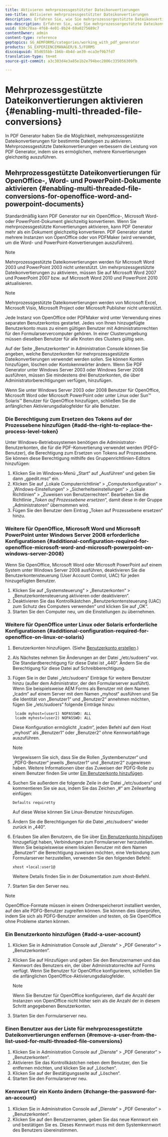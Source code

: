 ```yaml
---
title: Aktivieren mehrprozessgestützter Dateikonvertierungen
seo-title: Aktivieren mehrprozessgestützter Dateikonvertierungen
description: Erfahren Sie, wie Sie mehrprozessorgestützte Dateikonvertierung aktivieren.
seo-description: Erfahren Sie, wie Sie mehrprozessorgestützte Dateikonvertierung aktivieren.
uuid: 830c78aa-4f68-4e01-8b24-69a0275689c7
contentOwner: admin
content-type: reference
geptopics: SG_AEMFORMS/categories/working_with_pdf_generator
products: SG_EXPERIENCEMANAGER/6.5/FORMS
discoiquuid: 85d655bb-1b6b-4b4d-ae39-eca3ef9b7fd7
translation-type: tm+mt
source-git-commit: a3c303d4e3a85e1b2e794bec2006c335056309fb

---
```



# Mehrprozessgestützte Dateikonvertierungen aktivieren {#enabling-multi-threaded-file-conversions}

In PDF Generator haben Sie die Möglichkeit, mehrprozessgestützte Dateikonvertierungen für bestimmte Dateitypen zu aktivieren. Mehrprozessgestützte Dateikonvertierungen verbessern die Leistung von PDF Generator, indem sie es ermöglichen, mehrere Konvertierungen gleichzeitig auszuführen.

## Mehrprozessgestützte Dateikonvertierungen für OpenOffice-, Word- und PowerPoint-Dokumente aktivieren {#enabling-multi-threaded-file-conversions-for-openoffice-word-and-powerpoint-documents}

Standardmäßig kann PDF Generator nur ein OpenOffice-, Microsoft Word- oder PowerPoint-Dokument gleichzeitig konvertieren. Wenn Sie mehrprozessgestützte Konvertierungen aktivieren, kann PDF Generator mehr als ein Dokument gleichzeitig konvertieren. PDF Generator startet mehrere Instanzen von OpenOffice oder von PDFMaker (wird verwendet, um die Word- und PowerPoint-Konvertierungen auszuführen).

>[!NOTE]
>
>Mehrprozessgestützte Dateikonvertierungen werden für Microsoft Word 2003 und PowerPoint 2003 nicht unterstützt. Um mehrprozessgestützte Dateikonvertierungen zu aktivieren, müssen Sie auf Microsoft Word 2007 und PowerPoint 2007 bzw. auf Microsoft Word 2010 und PowerPoint 2010 aktualisieren.

>[!NOTE]
>
>Mehrprozessgestützte Dateikonvertierungen werden von Microsoft Excel, Microsoft Visio, Microsoft Project oder Microsoft Publisher nicht unterstützt.

Jede Instanz von OpenOffice oder PDFMaker wird unter Verwendung eines separaten Benutzerkontos gestartet. Jedes von Ihnen hinzugefügte Benutzerkonto muss zu einem gültigen Benutzer mit Administratorrechten für den Formularservercomputer gehören. In einer Clusterumgebung müssen dieselben Benutzer für alle Knoten des Clusters gültig sein.

Auf der Seite „Benutzerkonten“ in Administration Console können Sie angeben, welche Benutzerkonten für mehrprozessgestützte Dateikonvertierungen verwendet werden sollen. Sie können Konten hinzufügen, löschen oder Kontokennwörter ändern. Wenn Sie PDF Generator unter Windows Server 2003 oder Windows Server 2008 ausführen, müssen Sie mindestens drei Benutzerkonten, die über Administratorberechtigungen verfügen, hinzufügen.

Wenn Sie unter Windows Server 2003 oder 2008 Benutzer für OpenOffice, Microsoft Word oder Microsoft PowerPoint oder unter Linux oder Sun™ Solaris™ Benutzer für OpenOffice hinzufügen, schließen Sie die anfänglichen Aktivierungsdialogfelder für alle Benutzer.

### Die Berechtigung zum Ersetzen des Tokens auf der Prozessebene hinzufügen {#add-the-right-to-replace-the-process-level-token}

Unter Windows-Betriebssystemen benötigen die Administrator-Benutzerkonten, die für die PDF-Konvertierung verwendet werden (PDFG-Benutzer), die Berechtigung zum Ersetzen von Tokens auf Prozessebene. Sie können diese Berechtigung mithilfe des Gruppenrichtlinien-Editors hinzufügen:

1. Klicken Sie im Windows-Menü „Start“ auf „Ausführen“ und geben Sie dann „gpedit.msc“ ein.
1. Klicken Sie auf „Lokale Computerrichtlinie“ > „Computerkonfiguration“ > „Windows-Einstellungen“ > „Sicherheitseinstellungen“ > „Lokale Richtlinien“ > „Zuweisen von Benutzerrechten“. Bearbeiten Sie die Richtlinie „*Token auf Prozessebene ersetzen*“, damit diese in der Gruppe „Administratoren“ übernommen wird.
1. Fügen Sie den Benutzer dem Eintrag „Token auf Prozessebene ersetzen“ hinzu.

### Weitere für OpenOffice, Microsoft Word und Microsoft PowerPoint unter Windows Server 2008 erforderliche Konfigurationen {#additional-configuration-required-for-openoffice-microsoft-word-and-microsoft-powerpoint-on-windows-server-2008}

Wenn Sie OpenOffice, Microsoft Word oder Microsoft PowerPoint auf einem System unter Windows Server 2008 ausführen, deaktivieren Sie die Benutzerkontensteuerung (User Account Control, UAC) für jeden hinzugefügten Benutzer.

1. Klicken Sie auf „Systemsteuerung“ > „Benutzerkonten“ > „Benutzerkontensteuerung aktivieren oder deaktivieren“.
1. Deaktivieren Sie das Kontrollkästchen „Benutzerkontensteuerung (UAC) zum Schutz des Computers verwenden“ und klicken Sie auf „OK“.
1. Starten Sie den Computer neu, um die Einstellungen zu übernehmen.

### Weitere für OpenOffice unter Linux oder Solaris erforderliche Konfigurationen {#additional-configuration-required-for-openoffice-on-linux-or-solaris}

1. Benutzerkonten hinzufügen. (Siehe [Benutzerkonto erstellen](enabling-multi-threaded-file-conversions.md#add-a-user-account).)
1. Als Nächstes nehmen Sie Änderungen an der Datei „/etc/sudoers“ vor. Die Standardberechtigung für diese Datei ist „440“. Ändern Sie die Berechtigung für diese Datei auf Schreibberechtigung.
1. Fügen Sie in der Datei „/etc/sudoers“ Einträge für weitere Benutzer hinzu (außer dem Administrator, der den Formularserver ausführt). Wenn Sie beispielsweise AEM Forms als Benutzer mit dem Namen „lcadm“ auf einem Server mit dem Namen „myhost“ ausführen und Sie die Identität von „Benutzer1“ und „Benutzer2“ annehmen möchten, fügen Sie „/etc/sudoers“ folgende Einträge hinzu:

   ```as3
    lcadm myhost=(user1) NOPASSWD: ALL
    lcadm myhost=(user2) NOPASSWD: ALL
   ```

   Diese Konfiguration ermöglicht „lcadm“, jeden Befehl auf dem Host „myhost“ als „Benutzer1“ oder „Benutzer2“ ohne Kennwortabfrage auszuführen.

   >[!NOTE]
   >
   >Vergewissern Sie sich, dass Sie die Rollen „Systembenutzer“ und „PDFG-Benutzer“ jeweils „Benutzer1“ und „Benutzer2“ zugewiesen haben. Weitere Informationen über das Zuweisen der PDFG-Rolle zu einem Benutzer finden Sie unter [Ein Benutzerkonto hinzufügen](enabling-multi-threaded-file-conversions.md#add-a-user-account).

1. Suchen Sie außerdem die folgende Zeile in der Datei „/etc/sudoers“ und kommentieren Sie sie aus, indem Sie das Zeichen „#“ am Zeileanfang einfügen:

   ```as3
   Defaults requiretty
   ```

   Auf diese Weise können Sie Linux-Benutzer hinzuzufügen.

1. Ändern Sie die Berechtigungen für die Datei „etc/sudoers“ wieder zurück in „440“.
1. Erlauben Sie allen Benutzern, die Sie über [Ein Benutzerkonto hinzufügen](enabling-multi-threaded-file-conversions.md#add-a-user-account) hinzugefügt haben, Verbindungen zum Formularserver herzustellen. Wenn Sie beispielsweise einem lokalen Benutzer mit dem Namen „Benutzer1“ die Berechtigung zuweisen möchten, eine Verbindung zum Formularserver herzustellen, verwenden Sie den folgenden Befehl:

   `xhost +local:user1@`

   Weitere Details finden Sie in der Dokumentation zum xhost-Befehl.

1. Starten Sie den Server neu.

>[!NOTE]
>
>OpenOffice-Formate müssen in einem Ordnerspeicherort installiert werden, auf den alle PDFG-Benutzer zugreifen können. Sie können dies überprüfen, indem Sie sich als PDFG-Benutzer anmelden und testen, ob Sie OpenOffice ohne Probleme starten können.

### Ein Benutzerkonto hinzufügen {#add-a-user-account}

1. Klicken Sie in Administration Console auf „Dienste“ > „PDF Generator“ > „Benutzerkonten“.
1. Klicken Sie auf Hinzufügen und geben Sie den Benutzernamen und das Kennwort des Benutzers ein, der über Administratorrechte auf Forms verfügt. Wenn Sie Benutzer für OpenOffice konfigurieren, schließen Sie die anfänglichen OpenOffice-Aktivierungsdialogfelder.

   >[!NOTE]
   >
   >Wenn Sie Benutzer für OpenOffice konfigurieren, darf die Anzahl der Instanzen von OpenOffice nicht höher sein als die Anzahl der in diesem Schritt angegebenen Benutzerkonten.

1. Starten Sie den Formularserver neu.

### Einen Benutzer aus der Liste für mehrprozessgestützte Dateikonvertierungen entfernen {#remove-a-user-from-the-list-used-for-multi-threaded-file-conversions}

1. Klicken Sie in Administration Console auf „Dienste“ > „PDF Generator“ > „Benutzerkonten“.
1. Aktivieren Sie das Kontrollkästchen neben dem Benutzer, den Sie entfernen möchten, und klicken Sie auf „Löschen“.
1. Klicken Sie auf der Bestätigungsseite auf „Löschen“.
1. Starten Sie den Formularserver neu.

### Kennwort für ein Konto ändern {#change-the-password-for-an-account}

1. Klicken Sie in Administration Console auf „Dienste“ > „PDF Generator“ > „Benutzerkonten“.
1. Klicken Sie auf den Benutzernamen, geben Sie das neue Kennwort ein und bestätigen Sie es. Dieses Kennwort muss mit dem Systemkennwort des Benutzers übereinstimmen.

